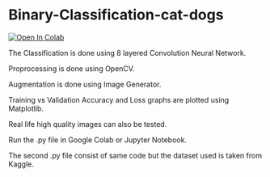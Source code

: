 
# Binary-Classification-cat-dogs

[![Open In Colab](https://colab.research.google.com/assets/colab-badge.svg)](https://colab.research.google.com/drive/1_mwoHgo6vXOiFgtA1QoAdVaNr5AHfo2n)

The Classification is done using 8 layered Convolution Neural Network.

Proprocessing is done using OpenCV.

Augmentation is done using Image Generator.

Training vs Validation Accuracy and Loss graphs are plotted using Matplotlib.

Real life high quality images can also be tested.

Run the .py file in Google Colab or Jupyter Notebook.

The second .py file consist of same code but the dataset used is taken from Kaggle.
